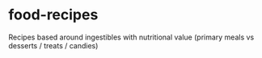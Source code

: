 # food-recipes
Recipes based around ingestibles with nutritional value (primary meals vs desserts / treats / candies)
